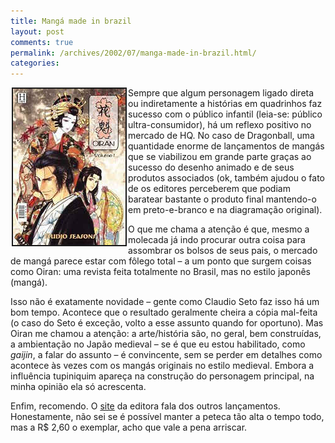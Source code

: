 ```yaml
---
title: Mangá made in brazil
layout: post
comments: true
permalink: /archives/2002/07/manga-made-in-brazil.html/
categories:
---
```

<img src='/img/blig/oiran.jpg' align="left" border=2 hspace=2>Sempre que algum personagem ligado direta ou indiretamente a histórias em quadrinhos faz sucesso com o público infantil (leia-se: público ultra-consumidor), há um reflexo positivo no mercado de HQ. No caso de Dragonball, uma quantidade enorme de lançamentos de mangás que se viabilizou em grande parte graças ao sucesso do desenho animado e de seus produtos associados (ok, também ajudou o fato de os editores perceberem que podiam baratear bastante o produto final mantendo-o em preto-e-branco e na diagramação original).

O que me chama a atenção é que, mesmo a molecada já indo procurar outra coisa para assombrar os bolsos de seus pais, o mercado de mangá parece estar com fôlego total &#8211; a um ponto que surgem coisas como Oiran: uma revista feita totalmente no Brasil, mas no estilo japonês (mangá).

Isso não é exatamente novidade &#8211; gente como Claudio Seto faz isso há um bom tempo. Acontece que o resultado geralmente cheira a cópia mal-feita (o caso do Seto é exceção, volto a esse assunto quando for oportuno). Mas Oiran me chamou a atenção: a arte/história são, no geral, bem construídas, a ambientação no Japão medieval &#8211; se é que eu estou habilitado, como *gaijin*, a falar do assunto &#8211; é convincente, sem se perder em detalhes como acontece às vezes com os mangás originais no estilo medieval. Embora a influência tupiniquim apareça na construção do personagem principal, na minha opinião ela só acrescenta.

Enfim, recomendo. O <a href="http://www.hanteditora.com" >site</a> da editora fala dos outros lançamentos. Honestamente, não sei se é possível manter a peteca tão alta o tempo todo, mas a R$ 2,60 o exemplar, acho que vale a pena arriscar.
